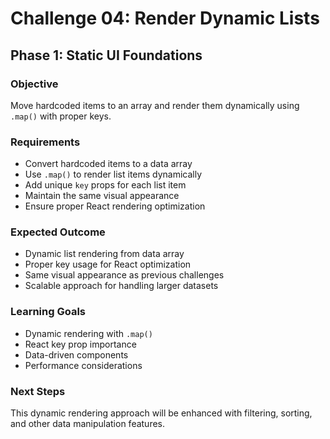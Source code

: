 # Challenge 04: Render Dynamic Lists

## Phase 1: Static UI Foundations

### Objective
Move hardcoded items to an array and render them dynamically using `.map()` with proper keys.

### Requirements
- Convert hardcoded items to a data array
- Use `.map()` to render list items dynamically
- Add unique `key` props for each list item
- Maintain the same visual appearance
- Ensure proper React rendering optimization

### Expected Outcome
- Dynamic list rendering from data array
- Proper key usage for React optimization
- Same visual appearance as previous challenges
- Scalable approach for handling larger datasets

### Learning Goals
- Dynamic rendering with `.map()`
- React key prop importance
- Data-driven components
- Performance considerations

### Next Steps
This dynamic rendering approach will be enhanced with filtering, sorting, and other data manipulation features.
